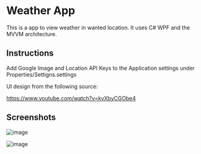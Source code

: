 # Weather App
This is a app to view weather in wanted location. It uses C# WPF and the MVVM architecture.

## Instructions

Add Google Image and Location API Keys to the Application settings under Properties/Settigns.settings

UI design from the following source:

https://www.youtube.com/watch?v=kvXbyCGObe4

## Screenshots

![image](https://github.com/user-attachments/assets/19338c70-9720-4bb5-b17a-726435062d0a)

![image](https://github.com/user-attachments/assets/2379add7-e4c8-4064-96ce-6282ec88862a)

